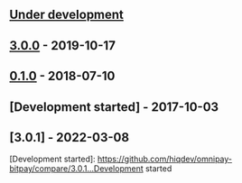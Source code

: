 ## [Under development]

## [3.0.0] - 2019-10-17

## [0.1.0] - 2018-07-10

## [Development started] - 2017-10-03

## [3.0.1] - 2022-03-08

[@hiqsol]: https://github.com/hiqsol
[sol@hiqdev.com]: https://github.com/hiqsol
[@SilverFire]: https://github.com/SilverFire
[d.naumenko.a@gmail.com]: https://github.com/SilverFire
[@tafid]: https://github.com/tafid
[andreyklochok@gmail.com]: https://github.com/tafid
[@BladeRoot]: https://github.com/BladeRoot
[bladeroot@gmail.com]: https://github.com/BladeRoot
[Under development]: https://github.com/hiqdev/omnipay-bitpay/compare/0.1.0...HEAD
[0.1.0]: https://github.com/hiqdev/omnipay-bitpay/releases/tag/0.1.0
[3.0]: https://github.com/hiqdev/omnipay-bitpay/compare/0.1.0...3.0
[3.0.0]: https://github.com/hiqdev/omnipay-bitpay/compare/0.1.0...3.0.0
[Development started]: https://github.com/hiqdev/omnipay-bitpay/compare/3.0.1...Development started
